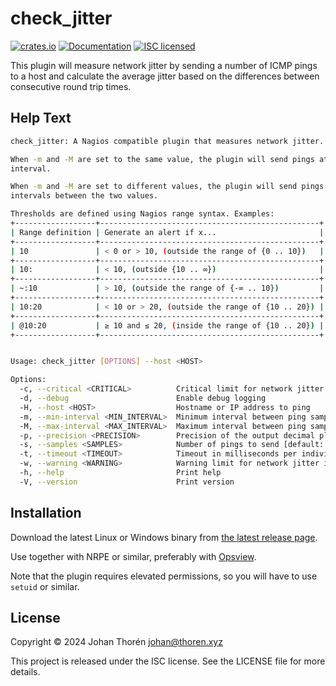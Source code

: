 # check_jitter

[![crates.io](https://img.shields.io/crates/v/check-jitter.svg)](https://crates.io/crates/check-jitter)
[![Documentation](https://docs.rs/check-jitter/badge.svg)](https://docs.rs/check-jitter)
[![ISC licensed](https://img.shields.io/crates/l/check-jitter.svg)](./LICENSE)

This plugin will measure network jitter by sending a number of ICMP pings to a
host and calculate the average jitter based on the differences between
consecutive round trip times.

## Help Text

``` sh
check_jitter: A Nagios compatible plugin that measures network jitter.

When -m and -M are set to the same value, the plugin will send pings at a fixed
interval.

When -m and -M are set to different values, the plugin will send pings at random
intervals between the two values.

Thresholds are defined using Nagios range syntax. Examples:
+------------------+-------------------------------------------------+
| Range definition | Generate an alert if x...                       |
+------------------+-------------------------------------------------+
| 10               | < 0 or > 10, (outside the range of {0 .. 10})   |
+------------------+-------------------------------------------------+
| 10:              | < 10, (outside {10 .. ∞})                       |
+------------------+-------------------------------------------------+
| ~:10             | > 10, (outside the range of {-∞ .. 10})         |
+------------------+-------------------------------------------------+
| 10:20            | < 10 or > 20, (outside the range of {10 .. 20}) |
+------------------+-------------------------------------------------+
| @10:20           | ≥ 10 and ≤ 20, (inside the range of {10 .. 20}) |
+------------------+-------------------------------------------------+


Usage: check_jitter [OPTIONS] --host <HOST>

Options:
  -c, --critical <CRITICAL>          Critical limit for network jitter in milliseconds
  -d, --debug                        Enable debug logging
  -H, --host <HOST>                  Hostname or IP address to ping
  -m, --min-interval <MIN_INTERVAL>  Minimum interval between ping samples in milliseconds [default: 0]
  -M, --max-interval <MAX_INTERVAL>  Maximum interval between ping samples in milliseconds [default: 0]
  -p, --precision <PRECISION>        Precision of the output decimal places [default: 3]
  -s, --samples <SAMPLES>            Number of pings to send [default: 10]
  -t, --timeout <TIMEOUT>            Timeout in milliseconds per individual ping check [default: 1000]
  -w, --warning <WARNING>            Warning limit for network jitter in milliseconds
  -h, --help                         Print help
  -V, --version                      Print version
```

## Installation

Download the latest Linux or Windows binary from [the latest release
page](https://github.com/johanthoren/check_jitter/releases/latest).

Use together with NRPE or similar, preferably with
[Opsview](https://www.itrsgroup.com/products/infrastructure-monitoring).

Note that the plugin requires elevated permissions, so you will have to use
`setuid` or similar.

## License

Copyright © 2024 Johan Thorén <johan@thoren.xyz>

This project is released under the ISC license. See the LICENSE file for more
details.
